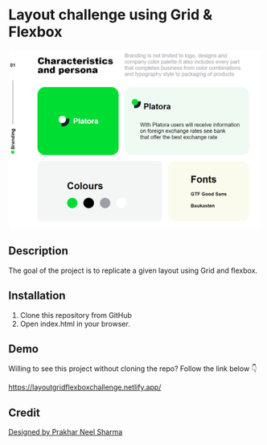 # Layout challenge using Grid & Flexbox
<p align="center">
  <img width="500" src="./images/screenshot.png"/>
</p>

## Description
The goal of the project is to replicate a given layout using Grid and flexbox.

## Installation
1. Clone this repository from GitHub
2. Open index.html in your browser.

## Demo
Willing to see this project without cloning the repo? Follow the link below :point_down: 

https://layoutgridflexboxchallenge.netlify.app/


## Credit
[Designed by Prakhar Neel Sharma](https://dribbble.com/shots/14265057-Platora-branding-material-on-BEHANCE)
